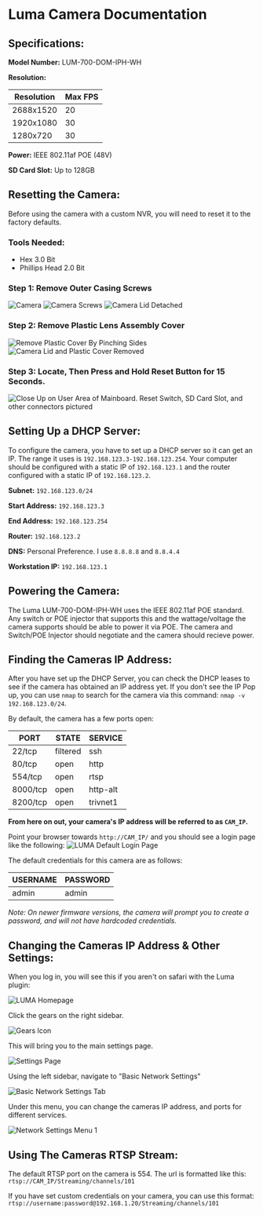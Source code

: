# Luma Camera Documentation

## Specifications:

**Model Number:** LUM-700-DOM-IPH-WH

**Resolution:**

| Resolution | Max FPS |
|------------|---------|
| 2688x1520  | 20      |
| 1920x1080  | 30      |
| 1280x720   | 30      |

**Power:** IEEE 802.11af POE (48V)

**SD Card Slot:** Up to 128GB

## Resetting the Camera:
Before using the camera with a custom NVR, you will need to reset it to the factory defaults.

### Tools Needed:
* Hex 3.0 Bit
* Phillips Head 2.0 Bit

### Step 1: Remove Outer Casing Screws
![Camera](images/camera_normal.jpg)
![Camera Screws](images/camera_cover_removed_2.jpg)
![Camera Lid Detached](images/camera_cover_removed_1.jpg)

### Step 2: Remove Plastic Lens Assembly Cover
![Remove Plastic Cover By Pinching Sides](images/remove_plastic_cover.jpg)
![Camera Lid and Plastic Cover Removed](images/camera_cover_removed_3.jpg)

### Step 3: Locate, Then Press and Hold Reset Button for 15 Seconds.
![Close Up on User Area of Mainboard. Reset Switch, SD Card Slot, and other connectors pictured](images/reset_switch.jpg)

## Setting Up a DHCP Server:

To configure the camera, you have to set up a DHCP server so it can get an IP. The range it uses is `192.168.123.3-192.168.123.254`. Your computer should be configured with a static IP of `192.168.123.1` and the router configured with a static IP of `192.168.123.2`.

**Subnet:** `192.168.123.0/24`

**Start Address:** `192.168.123.3`

**End Address:** `192.168.123.254`

**Router:** `192.168.123.2`

**DNS:** Personal Preference. I use `8.8.8.8` and `8.8.4.4`

**Workstation IP:** `192.168.123.1`

## Powering the Camera:

The Luma LUM-700-DOM-IPH-WH uses the IEEE 802.11af POE standard. Any switch or POE injector that supports this and the wattage/voltage the camera supports should be able to power it via POE. The camera and Switch/POE Injector should negotiate and the camera should recieve power.

## Finding the Cameras IP Address:

After you have set up the DHCP Server, you can check the DHCP leases to see if the camera has obtained an IP address yet. If you don't see the IP Pop up, you can use `nmap` to search for the camera via this command: `nmap -v 192.168.123.0/24`.

By default, the camera has a few ports open:

|PORT|STATE|SERVICE|
|----|-----|-------|
|22/tcp|filtered|ssh|
|80/tcp|open|http|
|554/tcp|open|rtsp|
|8000/tcp|open|http-alt|
|8200/tcp|open|trivnet1|

**From here on out, your camera's IP address will be referred to as `CAM_IP`.**

Point your browser towards `http://CAM_IP/` and you should see a login page like the following:
![LUMA Default Login Page](images/screenshots/login.png)

The default credentials for this camera are as follows:

|USERNAME|PASSWORD|
|--------|--------|
|admin|admin|

*Note: On newer firmware versions, the camera will prompt you to create a password, and will not have hardcoded credentials.*

## Changing the Cameras IP Address & Other Settings:

When you log in, you will see this if you aren't on safari with the Luma plugin: 

![LUMA Homepage](images/screenshots/interface.png)

Click the gears on the right sidebar.

![Gears Icon](images/screenshots/gears.png)

This will bring you to the main settings page.

![Settings Page](images/screenshots/settings_mainpage.png)

Using the left sidebar, navigate to "Basic Network Settings"

![Basic Network Settings Tab](images/screenshots/network_tab.png)

Under this menu, you can change the cameras IP address, and ports for different services.

![Network Settings Menu 1](images/screenshots/network_settings.png)

## Using The Cameras RTSP Stream:

The default RTSP port on the camera is 554. The url is formatted like this: `rtsp://CAM_IP/Streaming/channels/101`

If you have set custom credentials on your camera, you can use this format: `rtsp://username:password@192.168.1.20/Streaming/channels/101`
